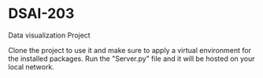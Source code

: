 # DSAI-203
Data visualization Project 

Clone the project to use it and make sure to apply a virtual environment for the installed packages. Run the "Server.py" file and it will be hosted on your local network.

